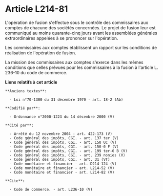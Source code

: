# Article L214-81

L'opération de fusion s'effectue sous le contrôle des commissaires aux comptes de chacune des sociétés concernées. Le projet
de fusion leur est communiqué au moins quarante-cinq jours avant les assemblées générales extraordinaires appelées à se
prononcer sur l'opération.

Les commissaires aux comptes établissent un rapport sur les conditions de réalisation de l'opération de fusion.

La mission des commissaires aux comptes s'exerce dans les mêmes conditions que celles prévues pour les commissaires à la
fusion à l'article L. 236-10 du code de commerce.

**Liens relatifs à cet article**

	**Anciens textes**:

	  - Loi n°70-1300 du 31 décembre 1970 - art. 18-2 (Ab)

	**Codifié par**:

	  - Ordonnance n°2000-1223 du 14 décembre 2000 (V)

	**Cité par**:

	  - Arrêté du 12 novembre 2004 - art. 422-173 (V)
	  - Code général des impôts, CGI. - art. 137 ter (V)
	  - Code général des impôts, CGI. - art. 150 UC (V)
	  - Code général des impôts, CGI. - art. 150-0 F (V)
	  - Code général des impôts, CGI. - art. 199 ter-0 B (V)
	  - Code général des impôts, CGI. - art. 239 nonies (V)
	  - Code général des impôts, CGI. - art. 31 (VT)
	  - Code monétaire et financier - art. D214-124 (V)
	  - Code monétaire et financier - art. L214-52 (V)
	  - Code monétaire et financier - art. L214-82 (V)

	**Cite**:

	  - Code de commerce. - art. L236-10 (V)
